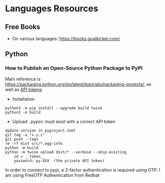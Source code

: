 # Languages Resources

## Free Books

* On various languages: https://books.goalkicker.com/


## Python

### How to Publish an Open-Source Python Package to PyPI

Main reference is https://packaging.python.org/en/latest/tutorials/packaging-projects/,
as well as
[API tokens](https://pypi.org/manage/account/token/)

* Installation
```
python3 -m pip install --upgrade build twine
python3 -m build
```

* Upload: .pypirc must exist with a correct API token

```
Update version in pyproject.toml
git tag -a "x.y.z"
git push --tags
rm -rf dist src/*.egg-info
python -m build
python -m twine upload dist/* --verbose --skip-existing
    id = __token__
    password: py-XXX  (the private API token)
```

In order to connect to pypi, a 2-factor authentication is required
using OTP. I am using FreeOTP Authentication from Redhat
